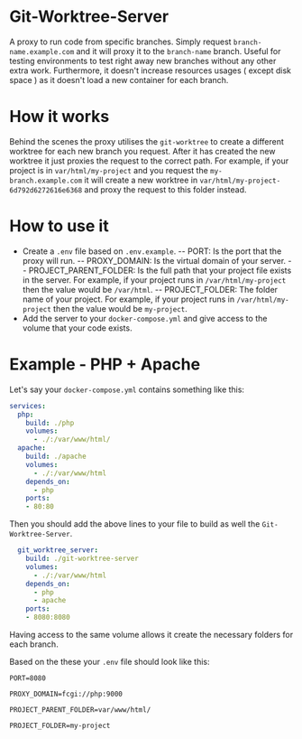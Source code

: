 
# Git-Worktree-Server

A proxy to run code from specific branches. Simply request `branch-name.example.com` and it will proxy it to the `branch-name` branch. Useful for testing environments to test right away new branches without any other extra work. Furthermore, it doesn't increase resources usages ( except disk space ) as it doesn't load a new container for each branch.

  

# How it works

Behind the scenes the proxy utilises the `git-worktree` to create a different worktree for each new branch you request. After it has created the new worktree it just proxies the request to the correct path. For example, if your project is in `var/html/my-project` and you request the `my-branch.example.com` it will create a new worktree in `var/html/my-project-6d792d6272616e6368` and proxy the request to this folder instead.

  

# How to use it

 - Create a `.env` file based on `.env.example`.
 -- PORT: Is the port that the proxy will run.
 -- PROXY_DOMAIN: Is the virtual domain of your server.
 -- PROJECT_PARENT_FOLDER: Is the full path that your project file 	exists in the server. For example, if your project runs in `/var/html/my-project` then the value would be `/var/html`.
 -- PROJECT_FOLDER: The folder name of your project. For example, if your project runs in `/var/html/my-project` then the value would be `my-project`.
- Add the server to your `docker-compose.yml` and give access to the volume that your code exists.

# Example - PHP + Apache
Let's say your `docker-compose.yml` contains something like this:
```yaml
services:  
  php:  
    build: ./php  
    volumes:  
      - ./:/var/www/html/  
  apache:  
    build: ./apache  
    volumes:  
      - ./:/var/www/html  
    depends_on:  
      - php  
    ports:  
    - 80:80
```
Then you should add the above lines to your file to build as well the `Git-Worktree-Server`.
```yaml
  git_worktree_server:  
    build: ./git-worktree-server  
    volumes:  
      - ./:/var/www/html  
    depends_on:  
      - php
      - apache  
    ports:  
    - 8080:8080
```

Having access to the same volume allows it create the necessary folders for each branch.

Based on the these your `.env` file should look like this:
```
PORT=8080

PROXY_DOMAIN=fcgi://php:9000

PROJECT_PARENT_FOLDER=var/www/html/

PROJECT_FOLDER=my-project
```